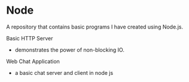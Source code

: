 Node
====

A repository that contains basic programs I have created using Node.js.

Basic HTTP Server
 - demonstrates the power of non-blocking IO. 

Web Chat Application
 - a basic chat server and client in node js
